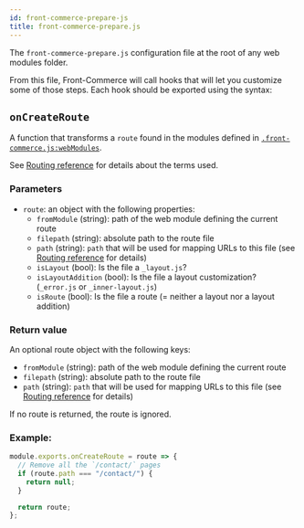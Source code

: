 ```yaml
---
id: front-commerce-prepare-js
title: front-commerce-prepare.js
---
```


The `front-commerce-prepare.js` configuration file at the root of any web modules folder.

From this file, Front-Commerce will call hooks that will let you customize some of those steps. Each hook should be exported using the syntax:

## `onCreateRoute`

A function that transforms a `route` found in the modules defined in [`.front-commerce.js:webModules`](/docs/reference/front-commerce-js.html#webModules).

See [Routing reference](/docs/reference/routing.html#How-routes-are-loaded) for details about the terms used.

### Parameters

- `route`: an object with the following properties:
  - `fromModule` (string): path of the web module defining the current route
  - `filepath` (string): absolute path to the route file
  - `path` (string): `path` that will be used for mapping URLs to this file (see [Routing reference](/docs/reference/routing.html#How-routes-are-loaded) for details)
  - `isLayout` (bool): Is the file a `_layout.js`?
  - `isLayoutAddition` (bool): Is the file a layout customization? (`_error.js` or `_inner-layout.js`)
  - `isRoute` (bool): Is the file a route (= neither a layout nor a layout addition)

### Return value

An optional route object with the following keys:

- `fromModule` (string): path of the web module defining the current route
- `filepath` (string): absolute path to the route file
- `path` (string): `path` that will be used for mapping URLs to this file (see [Routing reference](/docs/reference/routing.html#How-routes-are-loaded) for details)

If no route is returned, the route is ignored.

### Example:

```js
module.exports.onCreateRoute = route => {
  // Remove all the `/contact/` pages
  if (route.path === "/contact/") {
    return null;
  }

  return route;
};
```
